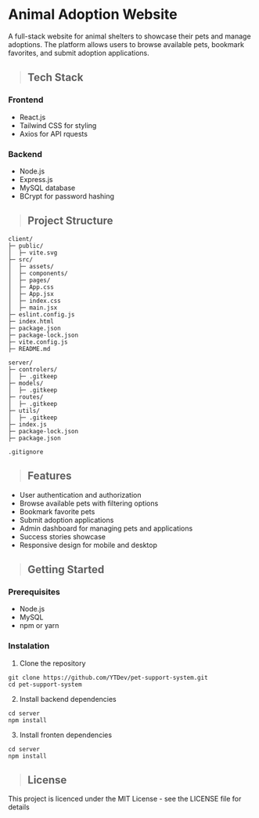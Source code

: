 # Animal Adoption Website

A full-stack website for animal shelters to showcase their pets and manage adoptions. The platform allows users to browse available pets, bookmark favorites, and submit adoption applications.

>## Tech Stack
### Frontend
* React.js
* Tailwind CSS for styling
* Axios for API rquests

### Backend
* Node.js
* Express.js
* MySQL database
* BCrypt for password hashing

>## Project Structure

```
client/
├─ public/
│  ├─ vite.svg
├─ src/
│  ├─ assets/
│  ├─ components/
│  ├─ pages/
│  ├─ App.css
│  ├─ App.jsx
│  ├─ index.css
│  ├─ main.jsx
├─ eslint.config.js
├─ index.html
├─ package.json
├─ package-lock.json
├─ vite.config.js
├─ README.md

server/
├─ controlers/
│  ├─ .gitkeep
├─ models/
│  ├─ .gitkeep
├─ routes/
│  ├─ .gitkeep
├─ utils/
│  ├─ .gitkeep
├─ index.js
├─ package-lock.json
├─ package.json

.gitignore
```
>## Features

+ User authentication and authorization
+ Browse available pets with filtering options
+ Bookmark favorite pets
+ Submit adoption applications
+ Admin dashboard for managing pets and applications
+ Success stories showcase
+ Responsive design for mobile and desktop

>## Getting Started
### Prerequisites

+ Node.js
+ MySQL
+ npm or yarn

### Instalation

1. Clone the repository
```
git clone https://github.com/YTDev/pet-support-system.git
cd pet-support-system
```
2. Install backend dependencies
```
cd server
npm install
```
3. Install fronten dependencies
```
cd server
npm install
```

>## License

This project is licenced under the MIT License - see the LICENSE file for details
